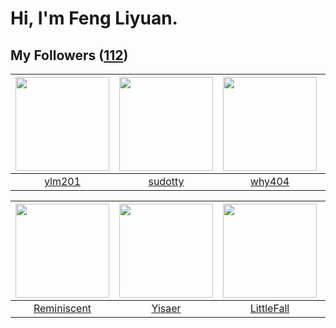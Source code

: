 # Hi, I'm Feng Liyuan.

## My Followers ([112](https://github.com/SunRunAway?tab=followers))

| <img src="https://avatars.githubusercontent.com/u/588162?v=4" width="150" height="150" /> | <img src="https://avatars.githubusercontent.com/u/4898483?v=4" width="150" height="150" /> | <img src="https://avatars.githubusercontent.com/u/35111?v=4" width="150" height="150" /> | <img src="https://avatars.githubusercontent.com/u/34684800?v=4" width="150" height="150" /> |
| :---------------------------------------------------------------------------------------: | :----------------------------------------------------------------------------------------: | :--------------------------------------------------------------------------------------: | :-----------------------------------------------------------------------------------------: |
|                            [ylm201](https://github.com/ylm201)                            |                            [sudotty](https://github.com/sudotty)                           |                            [why404](https://github.com/why404)                           |                     [MilleniumSpark](https://github.com/MilleniumSpark)                     |

| <img src="https://avatars.githubusercontent.com/u/41809508?v=4" width="150" height="150" /> | <img src="https://avatars.githubusercontent.com/u/13427348?v=4" width="150" height="150" /> | <img src="https://avatars.githubusercontent.com/u/30543181?v=4" width="150" height="150" /> | <img src="https://avatars.githubusercontent.com/u/43768654?v=4" width="150" height="150" /> |
| :-----------------------------------------------------------------------------------------: | :-----------------------------------------------------------------------------------------: | :-----------------------------------------------------------------------------------------: | :-----------------------------------------------------------------------------------------: |
|                        [Reminiscent](https://github.com/Reminiscent)                        |                             [Yisaer](https://github.com/Yisaer)                             |                         [LittleFall](https://github.com/LittleFall)                         |                            [erwadba](https://github.com/erwadba)                            |